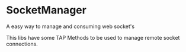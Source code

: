 # SocketManager
A easy way to manage and consuming web socket's

This libs have some TAP Methods to be used to manage remote socket connections.
